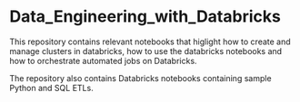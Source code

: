 # Data_Engineering_with_Databricks

This repository contains relevant notebooks that higlight how to create and manage clusters in databricks, how to use the databricks notebooks and how to orchestrate automated jobs on Databricks. 

The repository also contains Databricks notebooks containing sample Python and SQL ETLs.
